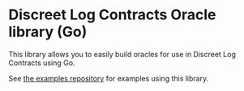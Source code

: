 # Discreet Log Contracts Oracle library (Go)

This library allows you to easily build oracles for use in Discreet Log Contracts using Go.

See [the examples repository](https://github.com/mit-dci/dlc-oracle-go-samples) for examples using this library.